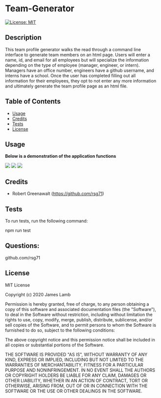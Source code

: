 # Team-Generator

[![License: MIT](https://img.shields.io/badge/License-MIT-yellow.svg)](https://opensource.org/licenses/MIT)

## Description

This team profile generator walks the read through a command line interface to generate team members on an html page. Users will enter a name, id, and email for all employees but will specialize the information depending on the type of employee (manager, engineer, or intern). Managers have an office number, engineers have a github username, and interns have a school. Once the user has completed filling out all information for their employees, they opt to not enter any more information and ultimately generate the team profile page as an html file. 

## Table of Contents

* [Usage](#usage)
* [Credits](#credits)
* [Tests](#tests)
* [License](#license)

## Usage

**Below is a demonstration of the application functions**

<img src="imgs/first_gif.gif">
<img src="imgs/second_gif.gif">
<img src="imgs/third_gif.gif">


## Credits

* Robert Greenawalt (https://github.com/rsg71)


## Tests

To run tests, run the following command: 

npm run test


## Questions:
github.com/rsg71


## License

MIT License

Copyright (c) 2020 James Lamb

Permission is hereby granted, free of charge, to any person obtaining a copy of this software and associated documentation files (the "Software"), to deal in the Software without restriction, including without limitation the rights to use, copy, modify, merge, publish, distribute, sublicense, and/or sell copies of the Software, and to permit persons to whom the Software is furnished to do so, subject to the following conditions:

The above copyright notice and this permission notice shall be included in all copies or substantial portions of the Software.

THE SOFTWARE IS PROVIDED "AS IS", WITHOUT WARRANTY OF ANY KIND, EXPRESS OR IMPLIED, INCLUDING BUT NOT LIMITED TO THE WARRANTIES OF MERCHANTABILITY, FITNESS FOR A PARTICULAR PURPOSE AND NONINFRINGEMENT. IN NO EVENT SHALL THE AUTHORS OR COPYRIGHT HOLDERS BE LIABLE FOR ANY CLAIM, DAMAGES OR OTHER LIABILITY, WHETHER IN AN ACTION OF CONTRACT, TORT OR OTHERWISE, ARISING FROM, OUT OF OR IN CONNECTION WITH THE SOFTWARE OR THE USE OR OTHER DEALINGS IN THE SOFTWARE.